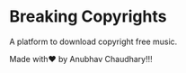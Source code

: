 # Breaking Copyrights

A platform to download copyright free music.


Made with❤️ by Anubhav Chaudhary!!!
 
